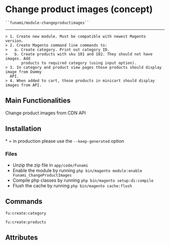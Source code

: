 #  Change product images (concept)

    ``funami/module-changeproductimages``  
___
    > 1. Create new module. Must be compatible with newest Magento version.
    > 2. Create Magento command line commands to:
    >   a. Create category. Print out category ID.
    >   b. Create products with sku 101 and 102. They should not have images. Add
           products to required category (using input option).
    > 3. In category and product view pages those products should display image from Dummy
      API.
    > 4. When added to cart, those products in minicart should display images from API.

## Main Functionalities
Change product images from CDN API

## Installation
\* = in production please use the `--keep-generated` option

### Files

 - Unzip the zip file in `app/code/Funami`
 - Enable the module by running `php bin/magento module:enable Funami_ChangeProductImages`
 - Compile php classes by running `php bin/magento setup:di:compile`
 - Flush the cache by running `php bin/magento cache:flush`


## Commands
  ``fu:create:category``  
  
  ``fu:create:products``
  
## Attributes



